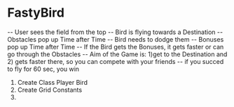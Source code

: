 # FastyBird
-- User sees the field from the top 
-- Bird is flying towards a Destination
-- Obstacles pop up Time after Time
-- Bird needs to dodge them 
-- Bonuses pop up Time after Time 
-- If the Bird gets the Bonuses, it gets faster or can go through the Obstacles
-- Aim of the Game is: 1)get to the Destination and 2) gets faster there, so you can compete with your friends 
-- if you succed to fly for 60 sec, you win



1) Create Class Player Bird
2) Create Grid Constants
3) 